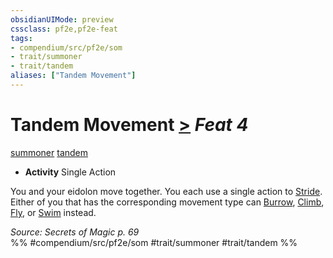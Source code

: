```yaml
---
obsidianUIMode: preview
cssclass: pf2e,pf2e-feat
tags:
- compendium/src/pf2e/som
- trait/summoner
- trait/tandem
aliases: ["Tandem Movement"]
---
```

# Tandem Movement  [>](../../Rules/core-rulebook/chapter-9-playing-the-game.md#Actions "Single Action") *Feat 4*  
[summoner](../../Rules/traits/summoner-som.md)  [tandem](../../Rules/traits/tandem-som.md)  

- **Activity** Single Action

You and your eidolon move together. You each use a single action to [Stride](../../Rules/actions/stride.md). Either of you that has the corresponding movement type can [Burrow](../../Rules/actions/burrow.md), [Climb](../../Rules/actions/climb.md), [Fly](../../Rules/actions/fly.md), or [Swim](../../Rules/actions/swim.md) instead.

*Source: Secrets of Magic p. 69*  
%% #compendium/src/pf2e/som #trait/summoner #trait/tandem %%